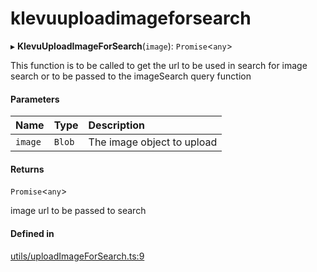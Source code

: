 # klevuuploadimageforsearch
      
▸ **KlevuUploadImageForSearch**(`image`): `Promise`<`any`\>

This function is to be called to get the url to be used
in search for image search or to be passed to the imageSearch
query function

#### Parameters

| Name | Type | Description |
| :------ | :------ | :------ |
| `image` | `Blob` | The image object to upload |

#### Returns

`Promise`<`any`\>

image url to be passed to search

#### Defined in

[utils/uploadImageForSearch.ts:9](https://github.com/klevultd/frontend-sdk/blob/492d3760/packages/klevu-core/src/utils/uploadImageForSearch.ts#L9)

